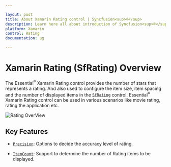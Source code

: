 ```yaml
---

layout: post
title: About Xamarin Rating control | Syncfusion<sup>®</sup>
description: Learn here all about introduction of Syncfusion<sup>®</sup> Xamarin Rating (SfRating) control, its elements and more.
platform: Xamarin
control: Rating
documentation: ug

---
```

# Xamarin Rating (SfRating) Overview

The Essential<sup>®</sup> Xamarin Rating control provides the number of stars that represents a rating. And also used to configure the item size, item spacing and the number of displayed items in the [`SfRating`](https://help.syncfusion.com/cr/xamarin/Syncfusion.SfRating.XForms.SfRating.html) control. Essential<sup>®</sup> Xamarin Rating control can be used in various scenarios like movie rating, rating the application etc.

![Rating OverView](images/overview.png)

## Key Features

* [`Precision`](https://help.syncfusion.com/cr/xamarin/Syncfusion.SfRating.XForms.SfRating.html#Syncfusion_SfRating_XForms_SfRating_Precision): Options to decide the accuracy level of rating.

* [`ItemCount`](https://help.syncfusion.com/cr/xamarin/Syncfusion.SfRating.XForms.SfRating.html#Syncfusion_SfRating_XForms_SfRating_ItemCount): Support to determine the number of Rating items to be displayed.

